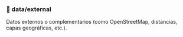 ### 📂 data/external
Datos externos o complementarios (como OpenStreetMap, distancias, capas geográficas, etc.).
